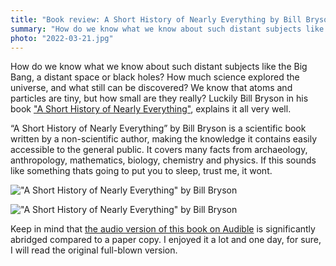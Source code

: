 ```yaml
---
title: "Book review: A Short History of Nearly Everything by Bill Bryson"
summary: "How do we know what we know about such distant subjects like the Big Bang, a distant space or black holes? How much science explored the universe, and what still can be discovered? We know that atoms and particles are tiny, but how small they really are?"
photo: "2022-03-21.jpg"
---
```


How do we know what we know about such distant subjects like the Big Bang, a distant space or black holes? How much science explored the universe, and what still can be discovered? We know that atoms and particles are tiny, but how small are they really? Luckily Bill Bryson in his book ["A Short History of Nearly Everything"](https://www.goodreads.com/book/show/21.A_Short_History_of_Nearly_Everything), explains it all very well.

“A Short History of Nearly Everything” by Bill Bryson is a scientific book written by a non-scientific author, making the knowledge it contains easily accessible to the general public. It covers many facts from archaeology, anthropology, mathematics, biology, chemistry and physics. If this sounds like something thats going to put you to sleep, trust me, it wont.

!["A Short History of Nearly Everything" by Bill Bryson](/photos/2022-03-21-1.jpg)

!["A Short History of Nearly Everything" by Bill Bryson](/photos/2022-03-21-2.jpg)

Keep in mind that [the audio version of this book on Audible](https://www.audible.co.uk/pd/A-Short-History-of-Nearly-Everything-Audiobook/B004EXKR34) is significantly abridged compared to a paper copy. I enjoyed it a lot and one day, for sure, I will read the original full-blown version.
